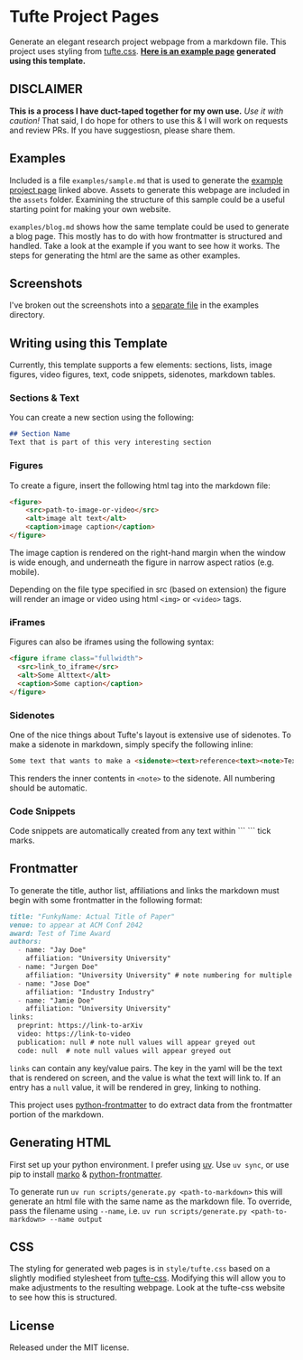 # Tufte Project Pages

Generate an elegant research project webpage from a markdown file. This project uses styling from [tufte.css](https://github.com/edwardtufte/tufte-css). **[Here is an example page](https://amritkwatra.com/research/splatoverflow) generated using this template.**

## DISCLAIMER
**This is a process I have duct-taped together for my own use.** _Use it with caution!_ That said, I do hope for others to use this & I will work on requests and review PRs. If you have suggestiosn, please share them.

## Examples
Included is a file `examples/sample.md` that is used to generate the [example project page](https://amritkwatra.com/research/splatoverflow) linked above. Assets to generate this webpage are included in the `assets` folder. Examining the structure of this sample could be a useful starting point for making your own website.

`examples/blog.md` shows how the same template could be used to generate a blog page. This mostly has to do with how frontmatter is structured and handled. Take a look at the example if you want to see how it works. The steps for generating the html are the same as other examples.

## Screenshots
I've broken out the screenshots into a [separate file](examples/screenshots.md) in the examples directory.

## Writing using this Template
Currently, this template supports a few elements: sections, lists, image figures, video figures, text, code snippets, sidenotes, markdown tables.

### Sections & Text
You can create a new section using the following:

```md
## Section Name
Text that is part of this very interesting section
```

### Figures
To create a figure, insert the following html tag into the markdown file:

```md
<figure>
    <src>path-to-image-or-video</src>
    <alt>image alt text</alt>
    <caption>image caption</caption>
</figure>
```
The image caption is rendered on the right-hand margin when the window is wide enough, and underneath the figure in narrow aspect ratios (e.g. mobile).

Depending on the file type specified in src (based on extension) the figure will render an image or video using html `<img>` or `<video>` tags.

### iFrames
Figures can also be iframes using the following syntax:

```md
<figure iframe class="fullwidth">
  <src>link_to_iframe</src>
  <alt>Some Alttext</alt>
  <caption>Some caption</caption>
</figure>
```

### Sidenotes
One of the nice things about Tufte's layout is extensive use of sidenotes. To make a sidenote in markdown, simply specify the following inline:
```md
Some text that wants to make a <sidenote><text>reference<text><note>Text that explains the reference.<note></sidenote> that helps provide the reader context
```
This renders the inner contents in `<note>` to the sidenote. All numbering should be automatic.

### Code Snippets
Code snippets are automatically created from any text within \``` \``` tick marks.

## Frontmatter
To generate the title, author list, affiliations and links the markdown must begin with some frontmatter in the following format:
```md
title: "FunkyName: Actual Title of Paper"
venue: to appear at ACM Conf 2042
award: Test of Time Award
authors:
  - name: "Jay Doe"
    affiliation: "University University"
  - name: "Jurgen Doe"
    affiliation: "University University" # note numbering for multiple common affiliations is done automatically. Currently only one affiliation per author is supported.
  - name: "Jose Doe"
    affiliation: "Industry Industry"
  - name: "Jamie Doe"
    affiliation: "University University"
links:
  preprint: https://link-to-arXiv
  video: https://link-to-video
  publication: null # note null values will appear greyed out
  code: null  # note null values will appear greyed out
```
`links` can contain any key/value pairs. The key in the yaml will be the text that is rendered on screen, and the value is what the text will link to. If an entry has a `null` value, it will be rendered in grey, linking to nothing.

This project uses [python-frontmatter](https://github.com/eyeseast/python-frontmatter) to do extract data from the frontmatter portion of the markdown.

## Generating HTML

First set up your python environment. I prefer using [uv](https://docs.astral.sh/uv/). Use `uv sync`, or use pip to install [marko](https://marko-py.readthedocs.io/en/latest/index.html) & [python-frontmatter](https://github.com/eyeseast/python-frontmatter).

To generate run `uv run scripts/generate.py <path-to-markdown>` this will generate an html file with the same name as the markdown file. To override, pass the filename using `--name`, i.e. `uv run scripts/generate.py <path-to-markdown> --name output`

## CSS

The styling for generated web pages is in `style/tufte.css` based on a slightly modified stylesheet from [tufte-css](https://github.com/edwardtufte/tufte-css). Modifying this will allow you to make adjustments to the resulting webpage. Look at the tufte-css website to see how this is structured.

## License

Released under the MIT license.
